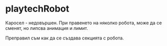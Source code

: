 # playtechRobot
Каросел - недовършен. При правенето на няколко робота, може да се сменят, но липсва анимация и лимит.

Преправил съм как да се създава секцията с робота.